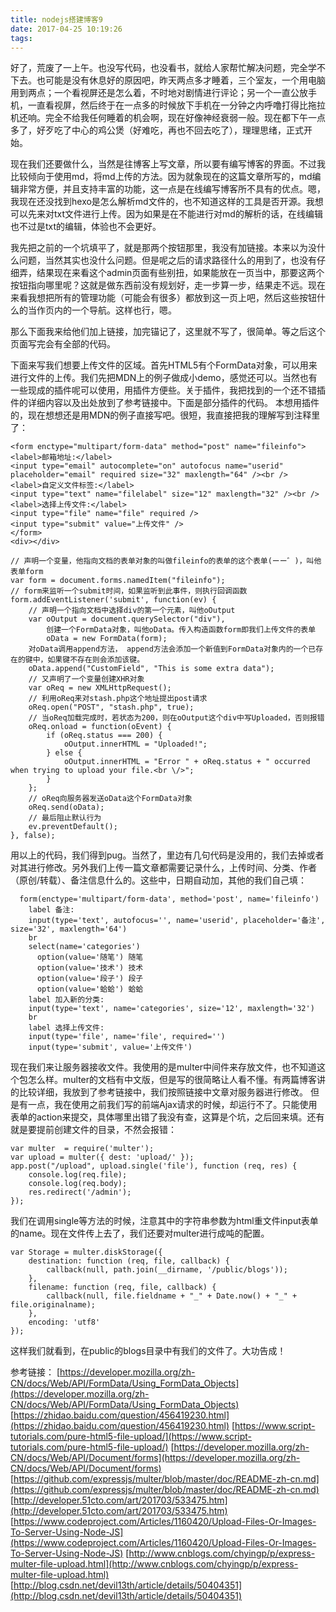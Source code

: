 ```yaml
---
title: nodejs搭建博客9
date: 2017-04-25 10:19:26
tags:
---
```


好了，荒废了一上午。也没写代码，也没看书，就给人家帮忙解决问题，完全学不下去。也可能是没有休息好的原因吧，昨天两点多才睡着，三个室友，一个用电脑用到两点；一个看视屏还是怎么着，不时地对剧情进行评论；另一个一直公放手机，一直看视屏，然后终于在一点多的时候放下手机在一分钟之内呼噜打得比拖拉机还响。完全不给我任何睡着的机会啊，现在好像神经衰弱一般。现在都下午一点多了，好歹吃了中心的鸡公煲（好难吃，再也不回去吃了），理理思绪，正式开始。


现在我们还要做什么，当然是往博客上写文章，所以要有编写博客的界面。不过我比较倾向于使用md，将md上传的方法。因为就象现在的这篇文章所写的，md编辑非常方便，并且支持丰富的功能，这一点是在线编写博客所不具有的优点。嗯，我现在还没找到hexo是怎么解析md文件的，也不知道这样的工具是否开源。我想可以先来对txt文件进行上传。因为如果是在不能进行对md的解析的话，在线编辑也不过是txt的编辑，体验也不会更好。

我先把之前的一个坑填平了，就是那两个按钮那里，我没有加链接。本来以为没什么问题，当然其实也没什么问题。但是呢之后的请求路径什么的用到了，也没有仔细弄，结果现在来看这个admin页面有些别扭，如果能放在一页当中，那要这两个按钮指向哪里呢？这就是做东西前没有规划好，走一步算一步，结果走不远。现在来看我想把所有的管理功能（可能会有很多）都放到这一页上吧，然后这些按钮什么的当作页内的一个导航。这样也行，嗯。

那么下面我来给他们加上链接，加完锚记了，这里就不写了，很简单。等之后这个页面写完会有全部的代码。

下面来写我们想要上传文件的区域。首先HTML5有个FormData对象，可以用来进行文件的上传。我们先把MDN上的例子做成小demo，感觉还可以。当然也有一些现成的插件呢可以使用，用插件方便些。关于插件，我把找到的一个还不错插件的详细内容以及出处放到了参考链接中。下面是部分插件的代码。
本想用插件的，现在想想还是用MDN的例子直接写吧。很短，我直接把我的理解写到注释里了：

	<form enctype="multipart/form-data" method="post" name="fileinfo">
    <label>邮箱地址:</label>
    <input type="email" autocomplete="on" autofocus name="userid" placeholder="email" required size="32" maxlength="64" /><br />
    <label>自定义文件标签:</label>
    <input type="text" name="filelabel" size="12" maxlength="32" /><br />
    <label>选择上传文件:</label>
    <input type="file" name="file" required />
    <input type="submit" value="上传文件" />
	</form>
	<div></div>

	// 声明一个变量，他指向文档的表单对象的叫做fileinfo的表单的这个表单(ーー゛)，叫他表单form
	var form = document.forms.namedItem("fileinfo");
	// form来监听一个submit时间，如果监听到此事件，则执行回调函数
	form.addEventListener('submit', function(ev) {
		// 声明一个指向文档中选择div的第一个元素，叫他oOutput
	    var oOutput = document.querySelector("div"),
			创建一个FormData对象，叫他oData。传入构造函数form即我们上传文件的表单
	        oData = new FormData(form);
		对oData调用append方法， append方法会添加一个新值到FormData对象内的一个已存在的键中，如果键不存在则会添加该键。
	    oData.append("CustomField", "This is some extra data");
		// 又声明了一个变量创建XHR对象
	    var oReq = new XMLHttpRequest();
		// 利用oReq来对stash.php这个地址提出post请求
	    oReq.open("POST", "stash.php", true);
		// 当oReq加载完成时，若状态为200，则在oOutput这个div中写Uploaded，否则报错
	    oReq.onload = function(oEvent) {
	        if (oReq.status === 200) {
	            oOutput.innerHTML = "Uploaded!";
	        } else {
	            oOutput.innerHTML = "Error " + oReq.status + " occurred when trying to upload your file.<br \/>";
	        }
	    };
		// oReq向服务器发送oData这个FormData对象
	    oReq.send(oData);
		// 最后阻止默认行为
	    ev.preventDefault();
	}, false);
用以上的代码，我们得到pug。当然了，里边有几句代码是没用的，我们去掉或者对其进行修改。另外我们上传一篇文章都需要记录什么，上传时间、分类、作者（原创/转载）、备注信息什么的。这些中，日期自动加，其他的我们自己填：

	  form(enctype='multipart/form-data', method='post', name='fileinfo')
	    label 备注:
	    input(type='text', autofocus='', name='userid', placeholder='备注', size='32', maxlength='64')
	    br
	    select(name='categories')
	      option(value='随笔') 随笔
	      option(value='技术') 技术
	      option(value='段子') 段子
	      option(value='蛤蛤') 蛤蛤
	    label 加入新的分类:
	    input(type='text', name='categories', size='12', maxlength='32')
	    br
	    label 选择上传文件:
	    input(type='file', name='file', required='')
	    input(type='submit', value='上传文件')
现在我们来让服务器接收文件。我使用的是multer中间件来存放文件，也不知道这个包怎么样。multer的文档有中文版，但是写的很简略让人看不懂。有两篇博客讲的比较详细，我放到了参考链接中，我们按照链接中文章对服务器进行修改。
但是有一点，我在使用之前我们写的前端Ajax请求的时候，却运行不了。只能使用表单的action来提交，具体哪里出错了我没有查，这算是个坑，之后回来填。还有就是要提前创建文件的目录，不然会报错：

	var multer  = require('multer');
	var upload = multer({ dest: 'upload/' });
	app.post("/upload", upload.single('file'), function (req, res) {
	    console.log(req.file);
	    console.log(req.body);
	    res.redirect('/admin');
	});
我们在调用single等方法的时候，注意其中的字符串参数为html重文件input表单的name。现在文件传上去了，我们还要对multer进行成吨的配置。

	var Storage = multer.diskStorage({
	    destination: function (req, file, callback) {
	        callback(null, path.join(__dirname, '/public/blogs'));
	    },
	    filename: function (req, file, callback) {
	        callback(null, file.fieldname + "_" + Date.now() + "_" + file.originalname);
	    },
	    encoding: 'utf8'
	});

这样我们就看到，在public的blogs目录中有我们的文件了。大功告成！


参考链接：
[https://developer.mozilla.org/zh-CN/docs/Web/API/FormData/Using_FormData_Objects](https://developer.mozilla.org/zh-CN/docs/Web/API/FormData/Using_FormData_Objects)
[https://zhidao.baidu.com/question/456419230.html](https://zhidao.baidu.com/question/456419230.html)
[https://www.script-tutorials.com/pure-html5-file-upload/](https://www.script-tutorials.com/pure-html5-file-upload/)
[https://developer.mozilla.org/zh-CN/docs/Web/API/Document/forms](https://developer.mozilla.org/zh-CN/docs/Web/API/Document/forms)
[https://github.com/expressjs/multer/blob/master/doc/README-zh-cn.md](https://github.com/expressjs/multer/blob/master/doc/README-zh-cn.md)
[http://developer.51cto.com/art/201703/533475.htm](http://developer.51cto.com/art/201703/533475.htm)
[https://www.codeproject.com/Articles/1160420/Upload-Files-Or-Images-To-Server-Using-Node-JS](https://www.codeproject.com/Articles/1160420/Upload-Files-Or-Images-To-Server-Using-Node-JS)
[http://www.cnblogs.com/chyingp/p/express-multer-file-upload.html](http://www.cnblogs.com/chyingp/p/express-multer-file-upload.html)
[http://blog.csdn.net/devil13th/article/details/50404351](http://blog.csdn.net/devil13th/article/details/50404351)